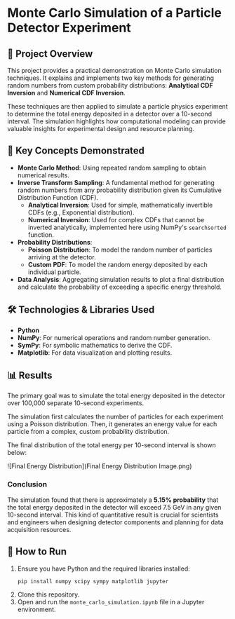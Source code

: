 # Monte Carlo Simulation of a Particle Detector Experiment

## 📝 Project Overview

This project provides a practical demonstration on Monte Carlo simulation techniques. It explains and implements two key methods for generating random numbers from custom probability distributions: **Analytical CDF Inversion** and **Numerical CDF Inversion**.

These techniques are then applied to simulate a particle physics experiment to determine the total energy deposited in a detector over a 10-second interval. The simulation highlights how computational modeling can provide valuable insights for experimental design and resource planning.

## 🔬 Key Concepts Demonstrated

* **Monte Carlo Method**: Using repeated random sampling to obtain numerical results.
* **Inverse Transform Sampling**: A fundamental method for generating random numbers from any probability distribution given its Cumulative Distribution Function (CDF).
    * **Analytical Inversion**: Used for simple, mathematically invertible CDFs (e.g., Exponential distribution).
    * **Numerical Inversion**: Used for complex CDFs that cannot be inverted analytically, implemented here using NumPy's `searchsorted` function.
* **Probability Distributions**:
    * **Poisson Distribution**: To model the random number of particles arriving at the detector.
    * **Custom PDF**: To model the random energy deposited by each individual particle.
* **Data Analysis**: Aggregating simulation results to plot a final distribution and calculate the probability of exceeding a specific energy threshold.

## 🛠️ Technologies & Libraries Used

* **Python**
* **NumPy**: For numerical operations and random number generation.
* **SymPy**: For symbolic mathematics to derive the CDF.
* **Matplotlib**: For data visualization and plotting results.

## 📊 Results

The primary goal was to simulate the total energy deposited in the detector over 100,000 separate 10-second experiments.

The simulation first calculates the number of particles for each experiment using a Poisson distribution. Then, it generates an energy value for each particle from a complex, custom probability distribution.

The final distribution of the total energy per 10-second interval is shown below:

![Final Energy Distribution](Final Energy Distribution Image.png)

### Conclusion

The simulation found that there is approximately a **5.15% probability** that the total energy deposited in the detector will exceed 7.5 GeV in any given 10-second interval. This kind of quantitative result is crucial for scientists and engineers when designing detector components and planning for data acquisition resources.

## 🚀 How to Run

1.  Ensure you have Python and the required libraries installed:
    ```bash
    pip install numpy scipy sympy matplotlib jupyter
    ```
2.  Clone this repository.
3.  Open and run the `monte_carlo_simulation.ipynb` file in a Jupyter environment.
